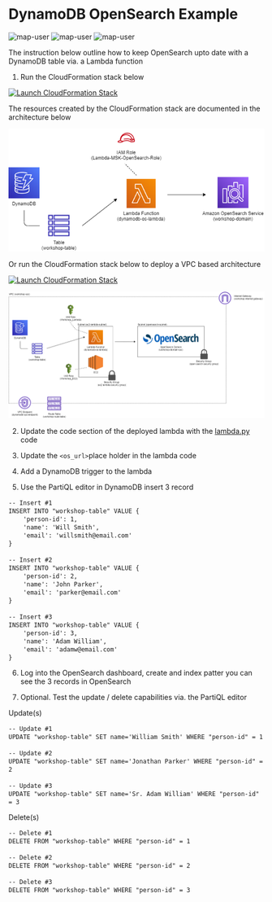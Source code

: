 # DynamoDB OpenSearch Example

<img width="275" alt="map-user" src="https://img.shields.io/badge/cloudformation template deployments-21-blue"> <img width="85" alt="map-user" src="https://img.shields.io/badge/views-126-green"> <img width="125" alt="map-user" src="https://img.shields.io/badge/unique visits-046-green">

The instruction below outline how to keep OpenSearch upto date with a DynamoDB table via. a Lambda function

1. Run the CloudFormation stack below

[![Launch CloudFormation Stack](https://sharkech-public.s3.amazonaws.com/misc-public/cloudformation-launch-stack.png)](https://console.aws.amazon.com/cloudformation/home#/stacks/new?stackName=dynamo-lambda-opensearch&templateURL=https://sharkech-public.s3.amazonaws.com/misc-public/dynamo_lambda_opensearch.yaml)

The resources created by the CloudFormation stack are documented in the architecture below

<img alt="dynamo-lambda-os" src="https://github.com/ev2900/DynamoDB_OpenSearch_Example/blob/main/Architecture/dynamo-lambda-opensearch.png">

Or run the CloudFormation stack below to deploy a VPC based architecture

[![Launch CloudFormation Stack](https://sharkech-public.s3.amazonaws.com/misc-public/cloudformation-launch-stack.png)](https://console.aws.amazon.com/cloudformation/home#/stacks/new?stackName=dynamo-lambda-opensearch&templateURL=https://sharkech-public.s3.amazonaws.com/misc-public/dynamo_lambda_opensearch_vpc.yaml)

<img alt="dynamo-lambda-os" src="https://github.com/ev2900/DynamoDB_OpenSearch_Example/blob/main/Architecture/dynamo-lambda-opensearch-vpc.png">

2. Update the code section of the deployed lambda with the [lambda.py](https://github.com/ev2900/DynamoDB_OpenSearch_Example/blob/main/lambda.py) code
3. Update the ```<os_url>```place holder in the lambda code
4. Add a DynamoDB trigger to the lambda

5. Use the PartiQL editor in DynamoDB insert 3 record

```
-- Insert #1
INSERT INTO "workshop-table" VALUE {
    'person-id': 1,
    'name': 'Will Smith',
    'email': 'willsmith@email.com'
}

-- Insert #2
INSERT INTO "workshop-table" VALUE {
    'person-id': 2,
    'name': 'John Parker',
    'email': 'parker@email.com'
}

-- Insert #3
INSERT INTO "workshop-table" VALUE {
    'person-id': 3,
    'name': 'Adam William',
    'email': 'adamw@email.com'
}
```

6. Log into the OpenSearch dashboard, create and index patter you can see the 3 records in OpenSearch

7. Optional. Test the update / delete capabilities via. the PartiQL editor

Update(s)

```
-- Update #1
UPDATE "workshop-table" SET name='William Smith' WHERE "person-id" = 1

-- Update #2
UPDATE "workshop-table" SET name='Jonathan Parker' WHERE "person-id" = 2

-- Update #3
UPDATE "workshop-table" SET name='Sr. Adam William' WHERE "person-id" = 3
```

Delete(s)

```
-- Delete #1
DELETE FROM "workshop-table" WHERE "person-id" = 1

-- Delete #2
DELETE FROM "workshop-table" WHERE "person-id" = 2

-- Delete #3
DELETE FROM "workshop-table" WHERE "person-id" = 3
```
